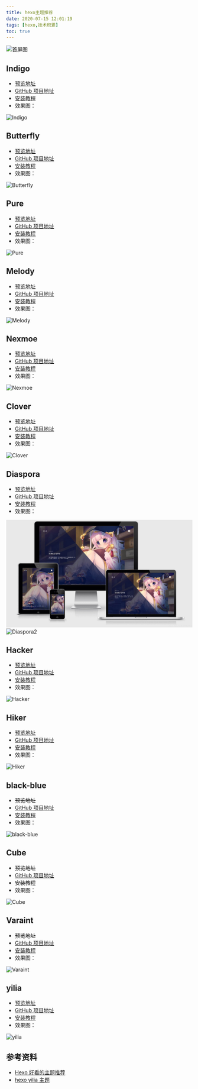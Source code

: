 ```yaml
---
title: hexo主题推荐
date: 2020-07-15 12:01:19
tags: [hexo,技术积累]
toc: true
---
```


![首屏图](https://s1.ax1x.com/2020/07/17/Uyk7wV.jpg)

<!-- more -->

## Indigo

* [预览地址](https://www.imys.net/)
* [GitHub 项目地址](https://github.com/yscoder/hexo-theme-indigo)
* [安装教程](https://github.com/yscoder/hexo-theme-indigo/wiki)
* 效果图：

![Indigo](https://s1.ax1x.com/2020/07/17/UsR991.png)

## Butterfly

* [预览地址](https://jerryc.me/)
* [GitHub 项目地址](https://github.com/jerryc127/hexo-theme-butterfly)
* [安装教程](https://jerryc.me/posts/21cfbf15/)
* 效果图：

![Butterfly](https://s1.ax1x.com/2020/07/17/UsRMgP.png)

## Pure

* [预览地址](https://blog.cofess.com/)
* [GitHub 项目地址](https://github.com/cofess/hexo-theme-pure)
* [安装教程](https://blog.cofess.com/2017/11/01/hexo-blog-theme-pure-usage-description.html)
* 效果图：

![Pure](https://s1.ax1x.com/2020/07/17/UsR8Hg.png)

## Melody

* [预览地址](https://molunerfinn.com/)
* [GitHub 项目地址](https://github.com/Molunerfinn/hexo-theme-melody)
* [安装教程](https://github.com/Molunerfinn/hexo-theme-melody)
* 效果图：

![Melody](https://s1.ax1x.com/2020/07/17/UsRUCn.png)

## Nexmoe

* [预览地址](https://nexmoe.com/)
* [GitHub 项目地址](https://github.com/nexmoe/hexo-theme-nexmoe)
* [安装教程](https://nexmoe.com/hexo-theme-nexmoe.html)
* 效果图：

![Nexmoe](https://s1.ax1x.com/2020/07/17/UsRwvV.png)

## Clover

* [预览地址](https://esappear.github.io/clover/)
* [GitHub 项目地址](https://github.com/esappear/hexo-theme-clover)
* [安装教程](https://github.com/esappear/hexo-theme-clover)
* 效果图：

![Clover](https://s1.ax1x.com/2020/07/17/UsRDDU.png)

## Diaspora

* [预览地址](https://fech.in/)
* [GitHub 项目地址](https://github.com/Fechin/hexo-theme-diaspora)
* [安装教程](https://github.com/Fechin/hexo-theme-diaspora)
* 效果图：

![Diaspora1](hexo主题推荐/Diaspora1.jpg)
![Diaspora2](https://s1.ax1x.com/2020/07/17/UsRc59.png)

## Hacker

* [预览地址](https://blog.daraw.cn/)
* [GitHub 项目地址](https://github.com/CodeDaraW/Hacker)
* [安装教程](https://github.com/CodeDaraW/Hacker)
* 效果图：

![Hacker](https://s1.ax1x.com/2020/07/17/UsWnZF.jpg)

## Hiker

* [预览地址](https://itimetraveler.github.io/hexo-theme-hiker/)
* [GitHub 项目地址](https://github.com/iTimeTraveler/hexo-theme-hiker)
* [安装教程](https://github.com/iTimeTraveler/hexo-theme-hiker/blob/master/README.cn.md)
* 效果图：

![Hiker](https://s1.ax1x.com/2020/07/17/UsR4KK.png)

## black-blue

* ~~预览地址~~
* [GitHub 项目地址](https://github.com/maochunguang/black-blue)
* [安装教程](https://github.com/maochunguang/black-blue)
* 效果图：

![black-blue](https://s1.ax1x.com/2020/07/17/UsW1R1.png)

## Cube

* ~~预览地址~~
* [GitHub 项目地址](https://github.com/ZEROKISEKI/hexo-theme-cube)
* ~~安装教程~~
* 效果图：

![Cube](https://s1.ax1x.com/2020/07/17/UsW3xx.png)

## Varaint

* ~~预览地址~~
* [GitHub 项目地址](https://github.com/justpsvm/hexo-theme-varaint)
* [安装教程](https://github.com/justpsvm/hexo-theme-varaint)
* 效果图：

![Varaint](https://s1.ax1x.com/2020/07/17/UsWNZD.png)

## yilia

* [预览地址](http://litten.me/)
* [GitHub 项目地址](https://github.com/litten/hexo-theme-yilia)
* [安装教程](https://github.com/litten/hexo-theme-yilia)
* 效果图：

![yilia](https://s1.ax1x.com/2020/07/17/UsW0JA.png)

## 参考资料

* [Hexo 好看的主题推荐](https://blog.csdn.net/zgd826237710/article/details/99671027)
* [hexo yilia 主题](https://davidham3.github.io/blog/2018/07/13/hexo-yilia-%E4%B8%BB%E9%A2%98/)
